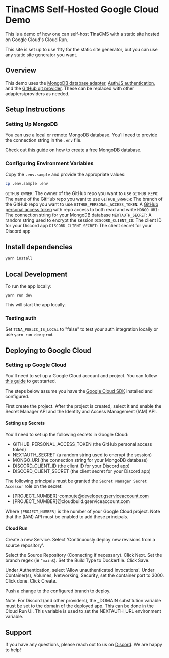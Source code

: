 # TinaCMS Self-Hosted Google Cloud Demo

This is a demo of how one can self-host TinaCMS with a static site hosted on Google Cloud's Cloud Run.

This site is set up to use 11ty for the static site generator, but you can use any static site generator you want.

## Overview

This demo uses the [MongoDB database adapter](https://tina.io/docs/reference/self-hosted/database-adapter/mongodb/), [AuthJS authentication](https://tina.io/docs/reference/self-hosted/authentication-provider/next-auth/), and the [GitHub git provider](https://tina.io/docs/reference/self-hosted/git-provider/github/). These can be replaced with other adapters/providers as needed.

## Setup Instructions

### Setting Up MongoDB

You can use a local or remote MongoDB database. You'll need to provide the connection string in the `.env` file.

Check out [this guide](https://www.mongodb.com/basics/create-database) on how to create a free MongoDB database.

### Configuring Environment Variables

Copy the `.env.sample` and provide the appropriate values:

```bash
cp .env.sample .env
```

`GITHUB_OWNER`: The owner of the GitHub repo you want to use
`GITHUB_REPO`: The name of the GitHub repo you want to use
`GITHUB_BRANCH`: The branch of the GitHub repo you want to use
`GITHUB_PERSONAL_ACCESS_TOKEN`: A [GitHub personal access token](https://docs.github.com/en/authentication/keeping-your-account-and-data-secure/managing-your-personal-access-tokens#creating-a-fine-grained-personal-access-token) with repo access to both read and write
`MONGO_URI`: The connection string for your MongoDB database
`NEXTAUTH_SECRET`: A random string used to encrypt the session
`DISCORD_CLIENT_ID`: The client ID for your Discord app
`DISCORD_CLIENT_SECRET`: The client secret for your Discord app

## Install dependencies

```
yarn install
```

## Local Development

To run the app locally:

```
yarn run dev
```

This will start the app locally.

### Testing auth

Set `TINA_PUBLIC_IS_LOCAL` to "false" to test your auth integration locally or use `yarn run dev:prod`.

## Deploying to Google Cloud

### Setting up Google Cloud

You'll need to set up a Google Cloud account and project. You can follow [this guide](https://cloud.google.com/run/docs/quickstarts/build-and-deploy/nodejs) to get started.

The steps below assume you have the [Google Cloud SDK](https://cloud.google.com/sdk/docs/install) installed and configured.

First create the project. After the project is created, select it and enable the Secret Manager API and the Identity and Access Management (IAM) API.

#### Setting up Secrets 

You'll need to set up the following secrets in Google Cloud:

- GITHUB_PERSONAL_ACCESS_TOKEN (the GitHub personal access token)
- NEXTAUTH_SECRET (a random string used to encrypt the session)
- MONGO_URI (the connection string for your MongoDB database)
- DISCORD_CLIENT_ID (the client ID for your Discord app)
- DISCORD_CLIENT_SECRET (the client secret for your Discord app)

The following principals must be granted the `Secret Manager Secret Accessor` role on the secret: 

- [PROJECT_NUMBER]-compute@developer.gserviceaccount.com
- [PROJECT_NUMBER]@cloudbuild.gserviceaccount.com

Where `[PROJECT_NUMBER]` is the number of your Google Cloud project. Note that the (IAM) API must be enabled to add these principals.

#### Cloud Run

Create a new Service. Select 'Continuously deploy new revisions from a source repository'. 

Select the Source Repository (Connecting if necessary). Click Next. Set the branch regex (ie `^main$`). Set the Build Type to Dockerfile. Click Save.

Under Authentication, select 'Allow unauthenticated invocations'. Under Container(s), Volumes, Networking, Security, set the container port to 3000. Click done. Click Create.

Push a change to the configured branch to deploy.

Note: For Discord (and other providers), the _DOMAIN substitution variable must be set to the domain of the deployed app. This can be done in the Cloud Run UI. This variable is used to set the NEXTAUTH_URL environment variable.

## Support

If you have any questions, please reach out to us on [Discord](https://discord.com/invite/zumN63Ybpf). We are happy to help!
